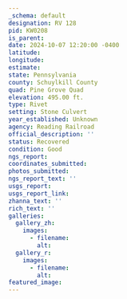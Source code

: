 ```yaml
---
_schema: default
designation: RV 128
pid: KW0208
is_parent:
date: 2024-10-07 12:20:00 -0400
latitude:
longitude:
estimate:
state: Pennsylvania
county: Schuylkill County
quad: Pine Grove Quad
elevation: 495.00 ft.
type: Rivet
setting: Stone Culvert
year_established: Unknown
agency: Reading Railroad
official_description: ''
status: Recovered
condition: Good
ngs_report:
coordinates_submitted:
photos_submitted:
ngs_report_text: ''
usgs_report:
usgs_report_link:
zhanna_text: ''
rich_text: ''
galleries:
  gallery_zh:
    images:
      - filename:
        alt:
  gallery_r:
    images:
      - filename:
        alt:
featured_image:
---
```

